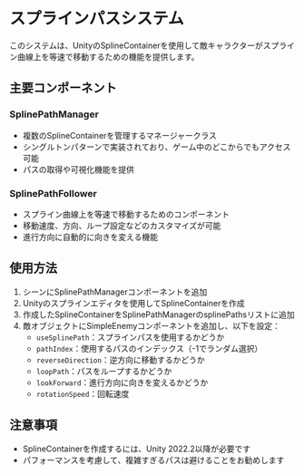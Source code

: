 # スプラインパスシステム

このシステムは、UnityのSplineContainerを使用して敵キャラクターがスプライン曲線上を等速で移動するための機能を提供します。

## 主要コンポーネント

### SplinePathManager

- 複数のSplineContainerを管理するマネージャークラス
- シングルトンパターンで実装されており、ゲーム中のどこからでもアクセス可能
- パスの取得や可視化機能を提供

### SplinePathFollower

- スプライン曲線上を等速で移動するためのコンポーネント
- 移動速度、方向、ループ設定などのカスタマイズが可能
- 進行方向に自動的に向きを変える機能

## 使用方法

1. シーンにSplinePathManagerコンポーネントを追加
2. Unityのスプラインエディタを使用してSplineContainerを作成
3. 作成したSplineContainerをSplinePathManagerのsplinePathsリストに追加
4. 敵オブジェクトにSimpleEnemyコンポーネントを追加し、以下を設定：
   - `useSplinePath`：スプラインパスを使用するかどうか
   - `pathIndex`：使用するパスのインデックス（-1でランダム選択）
   - `reverseDirection`：逆方向に移動するかどうか
   - `loopPath`：パスをループするかどうか
   - `lookForward`：進行方向に向きを変えるかどうか
   - `rotationSpeed`：回転速度

## 注意事項

- SplineContainerを作成するには、Unity 2022.2以降が必要です
- パフォーマンスを考慮して、複雑すぎるパスは避けることをお勧めします

